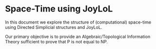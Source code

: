 # Space-Time using JoyLoL

In this document we explore the structure of (computational) space-time 
using Directed Simplicial structures and JoyLoL.

Our primary objective is to provide an Algebraic/Topological Information 
Theory sufficient to prove that P is not equal to NP.
